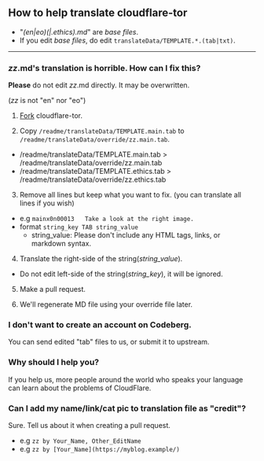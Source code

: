 ## How to help translate cloudflare-tor


- "_(en|eo)(|.ethics).md_" are _base files_.
- If you edit _base files_, do edit `translateData/TEMPLATE.*.(tab|txt)`.

---

### _zz_.md's translation is horrible. How can I fix this?

**Please** do not edit _zz_.md directly. It may be overwritten.

(_zz_ is not "en" nor "eo")


1. [Fork](https://codeberg.org/crimeflare/cloudflare-tor/forks) cloudflare-tor.

2. Copy `/readme/translateData/TEMPLATE.main.tab` to `/readme/translateData/override/zz.main.tab`.
  - /readme/translateData/TEMPLATE.main.tab > /readme/translateData/override/zz.main.tab
  - /readme/translateData/TEMPLATE.ethics.tab > /readme/translateData/override/zz.ethics.tab

3. Remove all lines but keep what you want to fix. (you can translate all lines if you wish)
  - e.g `mainx0n00013	Take a look at the right image.`
  - format `string_key TAB string_value`
    - string_value: Please don't include any HTML tags, links, or markdown syntax.

4. Translate the right-side of the string(_string\_value_).
  - Do not edit left-side of the string(_string\_key_), it will be ignored.

5. Make a pull request.

6. We'll regenerate MD file using your override file later.


### I don't want to create an account on Codeberg.

You can send edited "tab" files to us, or submit it to upstream.


### Why should I help you?

If you help us, more people around the world who speaks your language can learn about the problems of CloudFlare.


### Can I add my name/link/cat pic to translation file as "credit"?

Sure. Tell us about it when creating a pull request.
  - e.g `zz by Your_Name, Other_EditName`
  - e.g `zz by [Your_Name](https://myblog.example/)`
